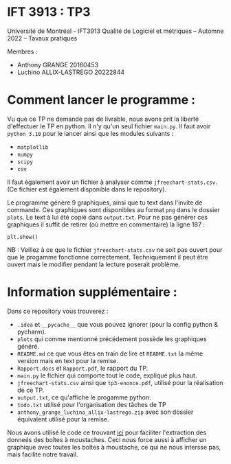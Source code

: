 # IFT 3913 : TP3

Université de Montréal - IFT3913 Qualité de Logiciel et métriques – Automne 2022 – Tavaux pratiques

Membres :

- Anthony GRANGE 20160453
- Luchino ALLIX-LASTREGO 20222844


# Comment lancer le programme :

Vu que ce TP ne demande pas de livrable, nous avons prit la liberté d'effectuer le TP en python.
Il n'y qu'un seul fichier `main.py`. Il faut avoir `python 3.10` pour le lancer ainsi que les modules suivants :
- ``matplotlib``
- ``numpy``
- ``scipy``
- ``csv``

Il faut également avoir un fichier à analyser comme `jfreechart-stats.csv`. 
(Ce fichier est également disponible dans le repository).

Le programme génère 9 graphiques, ainsi que tu text dans l'invite de commande.
Ces graphiques sont disponibles au format `png` dans le dossier `plots`. Le text à lui été copié dans `output.txt`.
Pour ne pas générer ces graphiques il suffit de retirer (où mettre en commentaire) la ligne 187 :
```
plt.show()
```

NB : Veillez à ce que le fichier `jfreechart-stats.csv` ne soit pas ouvert pour que le progamme fonctionne correctement.
Techniquement il peut être ouvert mais le modifier pendant la lecture poserait problème.

# Information supplémentaire :

Dans ce repository vous trouverez :

- `.idea` et `__pycache__` que vous pouvez ignorer (pour la config python & pycharm).
- `plots` qui comme mentionné précédement possède les graphiques généré.
- `README.md` ce que vous êtes en train de lire et `README.txt` la même version mais en text pour la remise.
- `Rapport.docs` et `Rapport.pdf`, le rapport du TP.
- `main.py` le fichier qui comporte tout le code, expliqué plus haut.
- `jfreechart-stats.csv` ainsi que `tp3-enonce.pdf`, utilisé pour la réalisation de ce TP.
- `output.txt`, ce qu'affiche le progamme python.
- `todo.txt` utilisé pour l'organisation des tâches de TP
- `anthony_grange_luchino_allix-lastrego.zip` avec son dossier équivalent utilisé pour la remise.

Nous avons utilisé le code ce trouvant [ici](https://towardsdatascience.com/how-to-fetch-the-exact-values-from-a-boxplot-python-8b8a648fc813) pour faciliter l'extraction des donneés des boîtes à moustaches.
Ceci nous force aussi à afficher un graphique avec toutes les boîtes à moustache, ce qui ne nous intersse pas, mais facilite notre travail.
